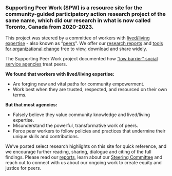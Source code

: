 ### Supporting Peer Work (SPW) is a resource site for the community-guided participatory action research project of the same name, which did our research in what is now called Toronto, Canada from 2020-2023. 

This project was steered by a committee of workers with [lived/living expertise](/glossary#lived-living-expertise) - also known as “[peers](/glossary#peer-worker)". We offer our [research reports](/report) and [tools for organizational change](/questions-for-agencies) free to view, download and share widely.

The Supporting Peer Work project documented how [“low barrier” social service agencies](/glossary#low-barrier-social-service-agency) treat peers.

**We found that workers with lived/living expertise:**

- Are forging new and vital paths for community empowerment.
- Work best when they are trusted, respected, and resourced on their own terms. 

**But that most agencies:**

- Falsely believe they value community knowledge and lived/living expertise.
- Misunderstand the powerful, transformative work of peers. 
- Force peer workers to follow policies and practices that undermine their unique skills and contributions. 

We’ve posted select research highlights on this site for quick reference, and we encourage further reading, sharing, dialogue and citing of the full findings. Please read our [reports](/report), learn about our [Steering Committee](/steering-committee) and reach out to connect with us about our ongoing work to create equity and justice for peers.
